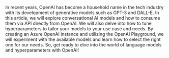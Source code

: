 In recent years, OpenAI has become a household name in the tech industry with its development of generative models such as GPT-3 and DALL-E. In this article, we will explore conversational AI models and how to consume them via API directly from OpenAI. We will also delve into how to tune hyperparameters to tailor your models to your use case and needs. By creating an Azure OpenAI instance and utilizing the OpenAI Playground, we will experiment with the available models and learn how to select the right one for our needs. So, get ready to dive into the world of language models and hyperparameters with OpenAI!